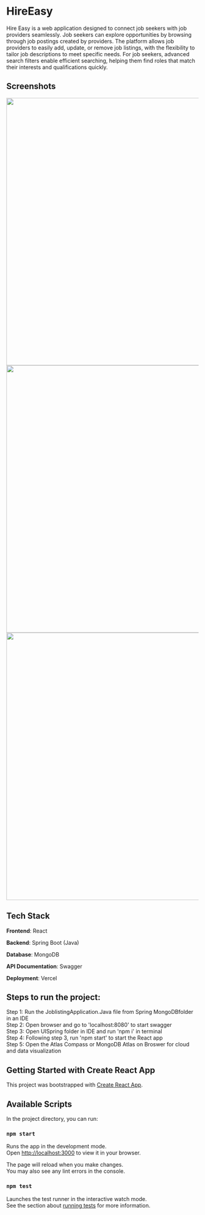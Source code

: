# HireEasy

Hire Easy is a web application designed to connect job seekers with job providers seamlessly. Job seekers can explore opportunities by browsing through job postings created by providers. The platform allows job providers to easily add, update, or remove job listings, with the flexibility to tailor job descriptions to meet specific needs. For job seekers, advanced search filters enable efficient searching, helping them find roles that match their interests and qualifications quickly.

## Screenshots
<img src="https://github.com/user-attachments/assets/99549de0-287d-4177-8e36-ddd1597e5aa1" width="700" />
<img src="https://github.com/user-attachments/assets/099f47ad-40ae-4aec-a5a5-2b0b4fead8b4" width="700" />
<img src="https://github.com/user-attachments/assets/72a0688b-5b13-4833-b616-b6eab07dcbe3" width="700" />

## Tech Stack

**Frontend**: React

**Backend**: Spring Boot (Java)

**Database**: MongoDB

**API Documentation**: Swagger

**Deployment**: Vercel



## Steps to run the project:
Step 1: Run the JoblistingApplication.Java file from Spring MongoDBfolder in an IDE \
Step 2: Open browser and go to 'localhost:8080' to start swagger \
Step 3: Open UISpring folder in IDE and run 'npm i' in terminal \
Step 4: Following step 3, run 'npm start' to start the React app \
Step 5: Open the Atlas Compass or MongoDB Atlas on Broswer for cloud and data visualization

## Getting Started with Create React App

This project was bootstrapped with [Create React App](https://github.com/facebook/create-react-app).

## Available Scripts

In the project directory, you can run:

### `npm start`

Runs the app in the development mode.\
Open [http://localhost:3000](http://localhost:3000) to view it in your browser.

The page will reload when you make changes.\
You may also see any lint errors in the console.

### `npm test`

Launches the test runner in the interactive watch mode.\
See the section about [running tests](https://facebook.github.io/create-react-app/docs/running-tests) for more information.
